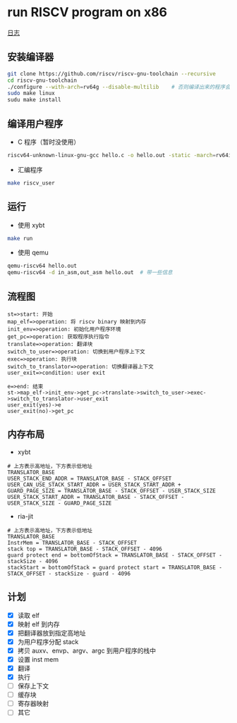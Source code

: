 # run RISCV program on x86

[日志](./log.md)

## 安装编译器

```sh
git clone https://github.com/riscv/riscv-gnu-toolchain --recursive
cd riscv-gnu-toolchain
./configure --with-arch=rv64g --disable-multilib    # 否则编译出来的程序会是 RVC（RISC-V compressed instructions），目前不支持
sudo make linux
sudu make install
```

## 编译用户程序

- C 程序（暂时没使用）

```sh
riscv64-unknown-linux-gnu-gcc hello.c -o hello.out -static -march=rv64imafd -mabi=lp64d
```

- 汇编程序

```sh
make riscv_user
```

## 运行

- 使用 xybt

```sh
make run
```

- 使用 qemu

```sh
qemu-riscv64 hello.out
qemu-riscv64 -d in_asm,out_asm hello.out  # 带一些信息
```

## 流程图


```flow
st=>start: 开始
map_elf=>operation: 将 riscv binary 映射到内存
init_env=>operation: 初始化用户程序环境
get_pc=>operation: 获取程序执行指令
translate=>operation: 翻译块
switch_to_user=>operation: 切换到用户程序上下文
exec=>operation: 执行块
switch_to_translator=>operation: 切换翻译器上下文
user_exit=>condition: user exit

e=>end: 结束
st->map_elf->init_env->get_pc->translate->switch_to_user->exec->switch_to_translator->user_exit
user_exit(yes)->e
user_exit(no)->get_pc
```

## 内存布局

- xybt

```
# 上方表示高地址，下方表示低地址
TRANSLATOR_BASE
USER_STACK_END_ADDR = TRANSLATOR_BASE - STACK_OFFSET
USER_CAN_USE_STACK_START_ADDR = USER_STACK_START_ADDR + GUARD_PAGE_SIZE = TRANSLATOR_BASE - STACK_OFFSET - USER_STACK_SIZE
USER_STACK_START_ADDR = TRANSLATOR_BASE - STACK_OFFSET - USER_STACK_SIZE - GUARD_PAGE_SIZE
```

- ria-jit

```
# 上方表示高地址，下方表示低地址
TRANSLATOR_BASE
InstrMem = TRANSLATOR_BASE - STACK_OFFSET
stack top = TRANSLATOR_BASE - STACK_OFFSET - 4096
guard protect end = bottomOfStack = TRANSLATOR_BASE - STACK_OFFSET - stackSize - 4096
stackStart = bottomOfStack = guard protect start = TRANSLATOR_BASE - STACK_OFFSET - stackSize - guard - 4096
```

## 计划

- [x] 读取 elf
- [x] 映射 elf 到内存
- [x] 把翻译器放到指定高地址
- [x] 为用户程序分配 stack
- [x] 拷贝 auxv、envp、argv、argc 到用户程序的栈中
- [x] 设置 inst mem
- [x] 翻译
- [x] 执行
- [ ] 保存上下文
- [ ] 缓存块
- [ ] 寄存器映射
- [ ] 其它
